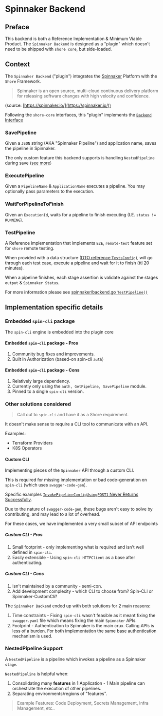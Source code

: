 # Spinnaker Backend

## Preface

This backend is both a Reference Implementation & Minimum Viable Product.
The `Spinnaker Backend` is designed as a "plugin" which doesn't need to be shipped with `shore core`, but side-loaded.

## Context

The `Spinnaker Backend` ("plugin") integrates the [Spinnaker](https://spinnaker.io) Platform with the `Shore` Framework.

> Spinnaker is an open source, multi-cloud continuous delivery platform for releasing software changes with high velocity and confidence.

(source: [https://spinnaker.io/](https://spinnaker.io/))

Following the `shore-core` interfaces, this "plugin" implements the [`Backend` Interface](../shore-core.md#backend---interface)

### SavePipeline

Given a `JSON` string (AKA "Spinnaker Pipeline") and application name, saves the pipeline in Spinnaker.

The only custom feature this backend supports is handling `NestedPipeline` during save ([see more](#nestedpipeline-support))

### ExecutePipeline

Given a `PipelineName` & `ApplicationName` executes a pipeline.
You may optionally pass parameters to the execution.

### WaitForPipelineToFinish

Given an `ExecutionId`, waits for a pipeline to finish executing (I.E. `status != RUNNING`).

### TestPipeline

A Reference implementation that implements `E2E`, `remote-test` feature set for `shore` remote testing.

When provided with a data structure ([DTO reference `TestsConfig`](../../../../pkg/backend/spinnaker/testing.go)), will go through each test case, execute a pipeline and wait for it to finish (ttl 20 minutes).

When a pipeline finishes, each stage assertion is validate against the stages `output` & `Spinnaker Status`.

For more information please see [spinnaker/backend.go `TestPipeline()`](spinnaker/../../../../../pkg/backend/spinnaker/backend.go)

## Implementation specific details

### Embedded `spin-cli` package

The `spin-cli` engine is embedded into the plugin core

#### Embedded `spin-cli` package - Pros

1. Community bug fixes and improvements.
2. Built in Authorization (based-on spin-cli `auth`)

#### Embedded `spin-cli` package - Cons

1. Relatively large dependency.
2. Currently only using the `auth, GetPipeline, SavePipeline` module.
3. Pinned to a single `spin-cli` version.

### Other solutions considered

> Call out to `spin-cli` and have it as a Shore requirement.

It doesn't make sense to require a CLI tool to communicate with an API.

Examples:

* Terraform Providers
* K8S Operators

#### Custom CLI

Implementing pieces of the `Spinnaker` API through a custom CLI.

This is required for missing implementation or bad code-generation on `spin-cli` (which uses `swagger-code-gen`).

Specific examples [`InvokePipelineConfigUsingPOST1` Never Returns Successfully](https://github.com/spinnaker/spin/blob/master/gateapi/api_pipeline_controller.go#L818-L838).

Due to the nature of `swagger-code-gen`, these bugs aren't easy to solve by contributing, and may lead to a lot of overhead.

For these cases, we have implemented a very small subset of API endpoints

##### Custom CLI - Pros

1. Small footprint - only implementing what is required and isn't well defined in `spin-cli`.
2. Easily extensible - Using `spin-cli HTTPClient` as a base after authenticating.

##### Custom CLI - Cons

1. Isn't maintained by a community - semi-con.
2. Add development complexity - which CLI to choose from? Spin-CLI or Spinnaker-CustomCli?

The `Spinnaker Backend` ended up with both solutions for 2 main reasons:

1. Time constraints - Fixing `spin-cli` wasn't feasible as it meant fixing the `swagger.yaml` file which means fixing the main `Spinnaker` APIs.
2. Footprint - Authentication to Spinnaker is the main crux. Calling APIs is less of a burden. For both implementation the same base authentication mechanism is used.

### NestedPipeline Support

A `NestedPipeline` is a pipeline which invokes a pipeline as a Spinnaker `stage`.

`NestedPipeline` is helpful when:

1. Consolidating many **features** in 1 Application - 1 Main pipeline can orchestrate the execution of other pipelines.
2. Separating environments/regions of "features".

> Example Features: Code Deployment, Secrets Management, Infra Management, etc..
